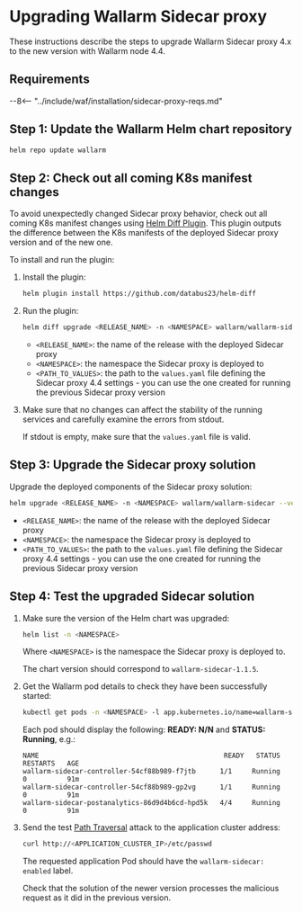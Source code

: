 [ip-lists-docs]: ../user-guides/ip-lists/overview.md

# Upgrading Wallarm Sidecar proxy

These instructions describe the steps to upgrade Wallarm Sidecar proxy 4.x to the new version with Wallarm node 4.4.

## Requirements

--8<-- "../include/waf/installation/sidecar-proxy-reqs.md"

## Step 1: Update the Wallarm Helm chart repository

```bash
helm repo update wallarm
```

## Step 2: Check out all coming K8s manifest changes

To avoid unexpectedly changed Sidecar proxy behavior, check out all coming K8s manifest changes using [Helm Diff Plugin](https://github.com/databus23/helm-diff). This plugin outputs the difference between the K8s manifests of the deployed Sidecar proxy version and of the new one.

To install and run the plugin:

1. Install the plugin:

    ```bash
    helm plugin install https://github.com/databus23/helm-diff
    ```
2. Run the plugin:

    ```bash
    helm diff upgrade <RELEASE_NAME> -n <NAMESPACE> wallarm/wallarm-sidecar --version 1.1.5 -f <PATH_TO_VALUES>
    ```

    * `<RELEASE_NAME>`: the name of the release with the deployed Sidecar proxy
    * `<NAMESPACE>`: the namespace the Sidecar proxy is deployed to
    * `<PATH_TO_VALUES>`: the path to the `values.yaml` file defining the Sidecar proxy 4.4 settings - you can use the one created for running the previous Sidecar proxy version
3. Make sure that no changes can affect the stability of the running services and carefully examine the errors from stdout.

    If stdout is empty, make sure that the `values.yaml` file is valid.

## Step 3: Upgrade the Sidecar proxy solution

Upgrade the deployed components of the Sidecar proxy solution:

``` bash
helm upgrade <RELEASE_NAME> -n <NAMESPACE> wallarm/wallarm-sidecar --version 1.1.5 -f <PATH_TO_VALUES>
```

* `<RELEASE_NAME>`: the name of the release with the deployed Sidecar proxy
* `<NAMESPACE>`: the namespace the Sidecar proxy is deployed to
* `<PATH_TO_VALUES>`: the path to the `values.yaml` file defining the Sidecar proxy 4.4 settings - you can use the one created for running the previous Sidecar proxy version

## Step 4: Test the upgraded Sidecar solution

1. Make sure the version of the Helm chart was upgraded:

    ```bash
    helm list -n <NAMESPACE>
    ```

    Where `<NAMESPACE>` is the namespace the Sidecar proxy is deployed to.

    The chart version should correspond to `wallarm-sidecar-1.1.5`.
1. Get the Wallarm pod details to check they have been successfully started:

    ```bash
    kubectl get pods -n <NAMESPACE> -l app.kubernetes.io/name=wallarm-sidecar
    ```

    Each pod should display the following: **READY: N/N** and **STATUS: Running**, e.g.:

    ```
    NAME                                              READY   STATUS    RESTARTS   AGE
    wallarm-sidecar-controller-54cf88b989-f7jtb      1/1     Running   0          91m
    wallarm-sidecar-controller-54cf88b989-gp2vg      1/1     Running   0          91m
    wallarm-sidecar-postanalytics-86d9d4b6cd-hpd5k   4/4     Running   0          91m
    ```
1. Send the test [Path Traversal](../attacks-vulns-list.md#path-traversal) attack to the application cluster address:

    ```bash
    curl http://<APPLICATION_CLUSTER_IP>/etc/passwd
    ```

    The requested application Pod should have the `wallarm-sidecar: enabled` label.

    Check that the solution of the newer version processes the malicious request as it did in the previous version.

